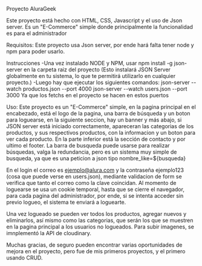 Proyecto AluraGeek

Este proyecto está hecho con HTML, CSS, Javascript y el uso de Json server.
Es un "E-Commerce" simple donde principalmente la funcionalidad es para el administrador 

Requisitos:
Este proyecto usa Json server, por ende hará falta tener node y npm para poder usarlo.

Instrucciones
-Una vez instalado NODE y NPM, usar 
npm install -g json-server
en la carpeta raiz del proyecto (Esto instalará JSON Server globalmente en tu sistema, lo que te permitirá utilizarlo en cualquier proyecto.)
-Luego hay que ejecutar los siguientes comandos:
json-server --watch productos.json --port 4000
json-server --watch users.json --port 3000
Ya que los fetchs en el proyecto se hacen en estos puertos

Uso:
Este proyecto es un "E-Commerce" simple,  en la pagina principal en el encabezado, está el logo de la pagina, una barra de búsqueda y un boton para loguearse, en la siguiente seccion,  hay un banner 
y más abajo, si JSON server está iniciado correctamente, apareceran las categorias de los productos, y sus respectivos productos,  con la informacion y un boton para ver cada producto.
En la parte inferior está la sección de contacto y por ultimo el footer.
La barra de busqueda puede usarse para realizar búsquedas, valga la redundancia, pero es un sistema muy simple de busqueda, ya que es una peticion a json tipo nombre_like=${busqueda}

En el login el correo es ejemplo@alura.com y la contraseña ejemplo123 (cosa que puede verse en users.json), mediante validacion de form se verifica que tanto el correo como la clave coincidan. Al momento de loguearse se usa un cookie temporal, hasta que se cierre el navegador, para cada pagina del administrador, por ende, si se intenta acceder sin previo logueo, el sistema te enviará a loguearte.

Una vez logueado se pueden ver todos los productos, agregar nuevos y eliminarlos, así mismo como las categorias, que serán los que se muestren en la pagina principal a los usuarios no logueados.
Para subir imagenes, se imnplementó la API de cloudinary. 


Muchas gracias, de seguro pueden encontrar varias oportunidades de mejora en el proyecto, pero fue de mis primeros proyectos, y el primero usando CRUD. 
 


